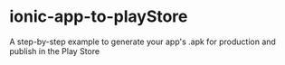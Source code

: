 # ionic-app-to-playStore
A step-by-step example to generate your app's .apk for production and publish in the Play Store
